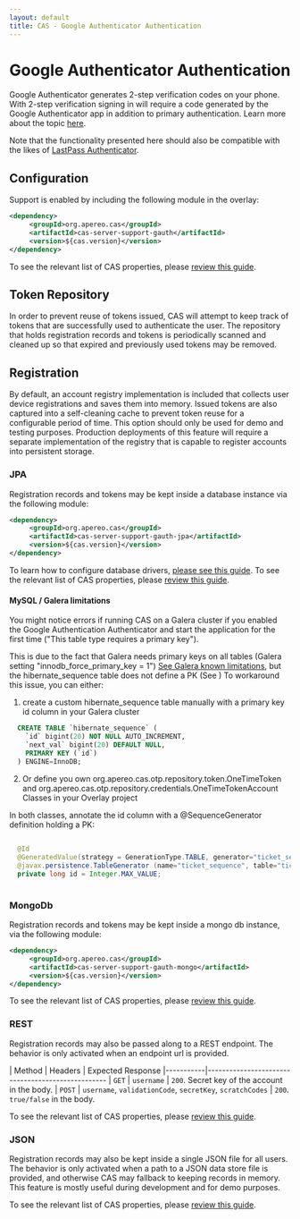 ```yaml
---
layout: default
title: CAS - Google Authenticator Authentication
---
```


# Google Authenticator Authentication

Google Authenticator generates 2-step verification codes on your phone. With 2-step verification signing in will require a code generated by the Google Authenticator app in addition to primary authentication. Learn more about the topic [here](https://en.wikipedia.org/wiki/Google_Authenticator).

Note that the functionality presented here should also be compatible with the likes of [LastPass Authenticator](https://lastpass.com/auth).

## Configuration

Support is enabled by including the following module in the overlay:

```xml
<dependency>
     <groupId>org.apereo.cas</groupId>
     <artifactId>cas-server-support-gauth</artifactId>
     <version>${cas.version}</version>
</dependency>
```

To see the relevant list of CAS properties, please [review this guide](Configuration-Properties.html#google-authenticator).

## Token Repository

In order to prevent reuse of tokens issued, CAS will attempt to keep track of tokens that are successfully used to authenticate the user.
The repository that holds registration records and tokens is periodically scanned and cleaned up so that expired and previously used tokens
may be removed.

## Registration

By default, an account registry implementation is included that collects user device registrations and saves them into memory.
Issued tokens are also captured into a self-cleaning cache to prevent token reuse for a configurable period of time.
This option should only be used for demo and testing purposes. Production deployments of this feature will require a separate
implementation of the registry that is capable to register accounts into persistent storage.

### JPA

Registration records and tokens may be kept inside a database instance via the following module:

```xml
<dependency>
     <groupId>org.apereo.cas</groupId>
     <artifactId>cas-server-support-gauth-jpa</artifactId>
     <version>${cas.version}</version>
</dependency>
```

To learn how to configure database drivers, [please see this guide](JDBC-Drivers.html).
To see the relevant list of CAS properties, please [review this guide](Configuration-Properties.html#google-authenticator-jpa).


#### MySQL / Galera limitations
You might notice errors if running CAS on a Galera cluster if you enabled the Google Authentication Authenticator and start the application for the first time ("This table type requires a primary key").

This is due to the fact that Galera needs primary keys on all tables (Galera setting "innodb_force_primary_key = 1") [See Galera known limitations](https://mariadb.com/kb/en/mariadb/mariadb-galera-cluster-known-limitations/), 
but the hibernate_sequence table does not define a PK (See [](HHH-))
To workaround this issue, you can either: 
1. create a custom hibernate_sequence table manually with a primary key id column in your Galera cluster
```sql
  CREATE TABLE `hibernate_sequence` (
    `id` bigint(20) NOT NULL AUTO_INCREMENT,
    `next_val` bigint(20) DEFAULT NULL,
    PRIMARY KEY (`id`)
  ) ENGINE=InnoDB;
```
2. Or define you own org.apereo.cas.otp.repository.token.OneTimeToken and org.apereo.cas.otp.repository.credentials.OneTimeTokenAccount Classes in your Overlay project 
   
In both classes, annotate the id column with a @SequenceGenerator definition holding a PK:
```java
    
  @Id
  @GeneratedValue(strategy = GenerationType.TABLE, generator="ticket_sequence")
  @javax.persistence.TableGenerator (name="ticket_sequence", table="ticket_sequence", pkColumnName = "gen_name", valueColumnName = "next_val", pkColumnValue="gen_name", allocationSize=100)
  private long id = Integer.MAX_VALUE;
    
```
  
### MongoDb

Registration records and tokens may be kept inside a mongo db instance, via the following module:

```xml
<dependency>
     <groupId>org.apereo.cas</groupId>
     <artifactId>cas-server-support-gauth-mongo</artifactId>
     <version>${cas.version}</version>
</dependency>
```

To see the relevant list of CAS properties, please [review this guide](Configuration-Properties.html#google-authenticator-mongodb).

### REST

Registration records may also be passed along to a REST endpoint.
The behavior is only activated when an endpoint url is provided.

| Method    | Headers             | Expected Response
|-----------|--------------------------------------------------
| `GET`     | `username`          | `200`. Secret key of the account in the body.
| `POST`    | `username`, `validationCode`, `secretKey`, `scratchCodes` | `200`. `true/false` in the body.

To see the relevant list of CAS properties, please [review this guide](Configuration-Properties.html#google-authenticator-rest).

### JSON

Registration records may also be kept inside a single JSON file for all users.
The behavior is only activated when a path to a JSON data store file is provided,
and otherwise CAS may fallback to keeping records in memory. This feature is mostly
useful during development and for demo purposes.

To see the relevant list of CAS properties, please [review this guide](Configuration-Properties.html#google-authenticator-json).
